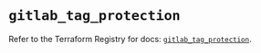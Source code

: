 # `gitlab_tag_protection`

Refer to the Terraform Registry for docs: [`gitlab_tag_protection`](https://registry.terraform.io/providers/gitlabhq/gitlab/17.1.0/docs/resources/tag_protection).
